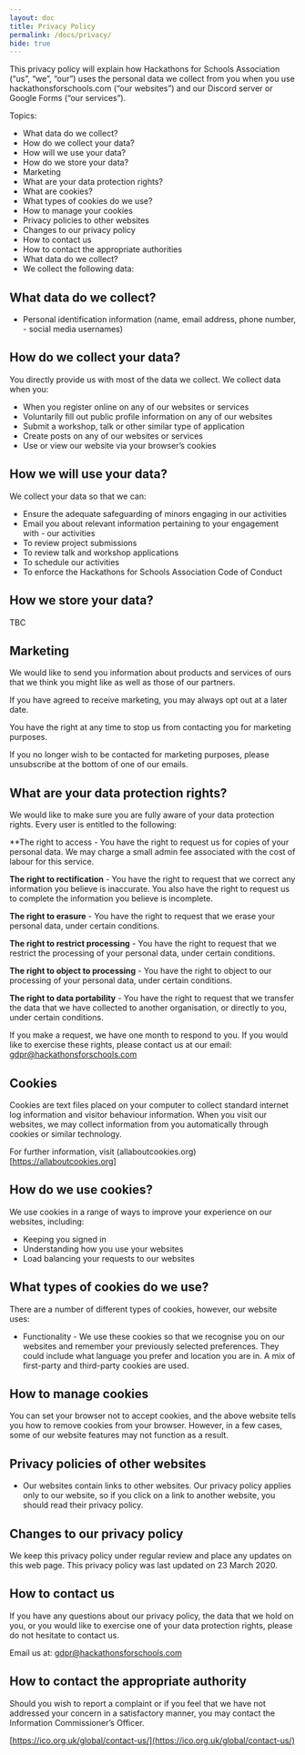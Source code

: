 ```yaml
---
layout: doc
title: Privacy Policy
permalink: /docs/privacy/
hide: true
---
```


This privacy policy will explain how Hackathons for Schools Association (“us”, “we”, “our”) uses the personal data we collect from you when you use hackathonsforschools.com (“our websites”) and our Discord server or Google Forms (“our services”).

Topics:

- What data do we collect?
- How do we collect your data?
- How will we use your data?
- How do we store your data?
- Marketing
- What are your data protection rights?
- What are cookies?
- What types of cookies do we use?
- How to manage your cookies
- Privacy policies to other websites
- Changes to our privacy policy
- How to contact us
- How to contact the appropriate authorities
- What data do we collect?
- We collect the following data:

## What data do we collect?

- Personal identification information (name, email address, phone number, - social media usernames)

## How do we collect your data?

You directly provide us with most of the data we collect. We collect data when you:

- When you register online on any of our websites or services
- Voluntarily fill out public profile information on any of our websites
- Submit a workshop, talk or other similar type of application
- Create posts on any of our websites or services
- Use or view our website via your browser’s cookies

## How we will use your data?

We collect your data so that we can:

- Ensure the adequate safeguarding of minors engaging in our activities
- Email you about relevant information pertaining to your engagement with - our activities
- To review project submissions
- To review talk and workshop applications
- To schedule our activities
- To enforce the Hackathons for Schools Association Code of Conduct

## How we store your data?

TBC

## Marketing

We would like to send you information about products and services of ours that we think you might like as well as those of our partners.

If you have agreed to receive marketing, you may always opt out at a later date.

You have the right at any time to stop us from contacting you for marketing purposes.

If you no longer wish to be contacted for marketing purposes, please unsubscribe at the bottom of one of our emails.

## What are your data protection rights?

We would like to make sure you are fully aware of your data protection rights. Every user is entitled to the following:

**The right to access - You have the right to request us for copies of your personal data. We may charge a small admin fee associated with the cost of labour for this service.

**The right to rectification** - You have the right to request that we correct any information you believe is inaccurate. You also have the right to request us to complete the information you believe is incomplete.

**The right to erasure** - You have the right to request that we erase your personal data, under certain conditions.

**The right to restrict processing** - You have the right to request that we restrict the processing of your personal data, under certain conditions.

**The right to object to processing** - You have the right to object to our processing of your personal data, under certain conditions.

**The right to data portability** - You have the right to request that we transfer the data that we have collected to another organisation, or directly to you, under certain conditions.

If you make a request, we have one month to respond to you. If you would like to exercise these rights, please contact us at our email: [gdpr@hackathonsforschools.com](mailto:gdpr@hackathonsforschools.com)


## Cookies
Cookies are text files placed on your computer to collect standard internet log information and visitor behaviour information. When you visit our websites, we may collect information from you automatically through cookies or similar technology.

For further information, visit (allaboutcookies.org)[https://allaboutcookies.org]

## How do we use cookies?
We use cookies in a range of ways to improve your experience on our websites, including:

- Keeping you signed in
- Understanding how you use your websites
- Load balancing your requests to our websites


## What types of cookies do we use?

There are a number of different types of cookies, however, our website uses:

- Functionality - We use these cookies so that we recognise you on our websites and remember your previously selected preferences. They could include what language you prefer and location you are in. A mix of first-party and third-party cookies are used.


## How to manage cookies

You can set your browser not to accept cookies, and the above website tells you how to remove cookies from your browser. However, in a few cases, some of our website features may not function as a result.

## Privacy policies of other websites

- Our websites contain links to other websites. Our privacy policy applies only to our website, so if you click on a link to another website, you should read their privacy policy.

## Changes to our privacy policy

We keep this privacy policy under regular review and place any updates on this web page. This privacy policy was last updated on 23 March 2020.

## How to contact us

If you have any questions about our privacy policy, the data that we hold on you, or you would like to exercise one of your data protection rights, please do not hesitate to contact us.

Email us at: [gdpr@hackathonsforschools.com](mailto:gdpr@hackathonsforschools.com)


## How to contact the appropriate authority

Should you wish to report a complaint or if you feel that we have not addressed your concern in a satisfactory manner, you may contact the Information Commissioner’s Officer.

[https://ico.org.uk/global/contact-us/](https://ico.org.uk/global/contact-us/)
